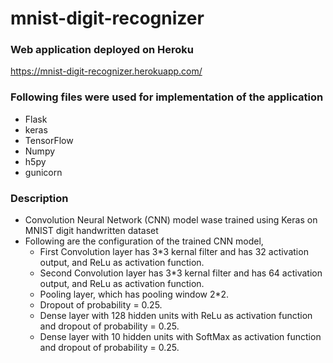 # mnist-digit-recognizer

### Web application deployed on Heroku

https://mnist-digit-recognizer.herokuapp.com/

### Following files were used for implementation of the application

 + Flask
 + keras
 + TensorFlow
 + Numpy
 + h5py
 + gunicorn
 
 ### Description
 
 + Convolution Neural Network (CNN) model wase trained using Keras on MNIST digit handwritten dataset
 + Following are the configuration of the trained CNN model,
   + First Convolution layer has 3\*3 kernal filter and has 32 activation output, and ReLu as activation function.
   + Second Convolution layer has 3\*3 kernal filter and has 64 activation output, and ReLu as activation function.
   + Pooling layer, which has pooling window 2\*2.
   + Dropout of probability = 0.25.
   + Dense layer with 128 hidden units with ReLu as activation function and dropout of probability = 0.25.
   + Dense layer with 10 hidden units with SoftMax as activation function and dropout of probability = 0.25.
